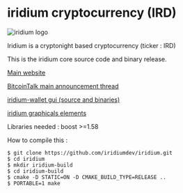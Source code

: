 # iridium cryptocurrency (IRD)

![iridium logo](https://avatars1.githubusercontent.com/u/31619794?s=460&v=4)

Iridium is a cryptonight based cryptocurrency (ticker : IRD)

This is the iridium core source code and binary release.

[Main website](http://ird.cash)

[BitcoinTalk main announcement thread](https://bitcointalk.org/index.php?topic=2150442.0;all)

[iridium-wallet gui (source and binaries)](https://github.com/iridiumdev/Iridium-wallet)

[iridium graphicals elements](https://github.com/iridiumdev/iridium-graphics)


Libraries needed : boost >=1.58

How to compile this : 
```
$ git clone https://github.com/iridiumdev/iridium.git
$ cd iridium
$ mkdir iridium-build
$ cd iridium-build
$ cmake -D STATIC=ON -D CMAKE_BUILD_TYPE=RELEASE ..
$ PORTABLE=1 make
```
